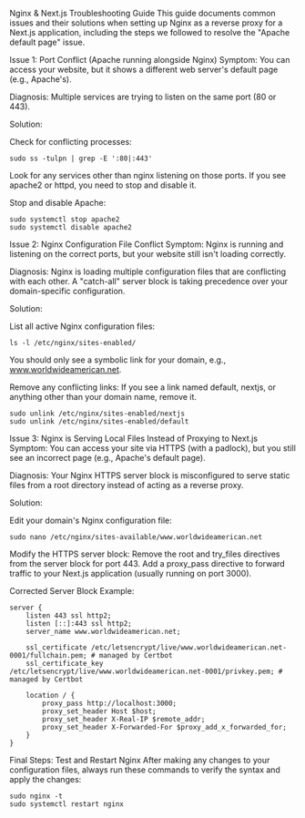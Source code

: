 Nginx & Next.js Troubleshooting Guide
This guide documents common issues and their solutions when setting up Nginx as a reverse proxy for a Next.js application, including the steps we followed to resolve the "Apache default page" issue.

Issue 1: Port Conflict (Apache running alongside Nginx)
Symptom: You can access your website, but it shows a different web server's default page (e.g., Apache's).

Diagnosis: Multiple services are trying to listen on the same port (80 or 443).

Solution:

Check for conflicting processes:
```
sudo ss -tulpn | grep -E ':80|:443'
```

Look for any services other than nginx listening on those ports. If you see apache2 or httpd, you need to stop and disable it.

Stop and disable Apache:
```
sudo systemctl stop apache2
sudo systemctl disable apache2
```

Issue 2: Nginx Configuration File Conflict
Symptom: Nginx is running and listening on the correct ports, but your website still isn't loading correctly.

Diagnosis: Nginx is loading multiple configuration files that are conflicting with each other. A "catch-all" server block is taking precedence over your domain-specific configuration.

Solution:

List all active Nginx configuration files:
```
ls -l /etc/nginx/sites-enabled/
```
You should only see a symbolic link for your domain, e.g., www.worldwideamerican.net.

Remove any conflicting links:
If you see a link named default, nextjs, or anything other than your domain name, remove it.
```
sudo unlink /etc/nginx/sites-enabled/nextjs
sudo unlink /etc/nginx/sites-enabled/default
```

Issue 3: Nginx is Serving Local Files Instead of Proxying to Next.js
Symptom: You can access your site via HTTPS (with a padlock), but you still see an incorrect page (e.g., Apache's default page).

Diagnosis: Your Nginx HTTPS server block is misconfigured to serve static files from a root directory instead of acting as a reverse proxy.

Solution:

Edit your domain's Nginx configuration file:
```
sudo nano /etc/nginx/sites-available/www.worldwideamerican.net
```
Modify the HTTPS server block:
Remove the root and try_files directives from the server block for port 443.
Add a proxy_pass directive to forward traffic to your Next.js application (usually running on port 3000).

Corrected Server Block Example:
```
server {
    listen 443 ssl http2;
    listen [::]:443 ssl http2;
    server_name www.worldwideamerican.net;

    ssl_certificate /etc/letsencrypt/live/www.worldwideamerican.net-0001/fullchain.pem; # managed by Certbot
    ssl_certificate_key /etc/letsencrypt/live/www.worldwideamerican.net-0001/privkey.pem; # managed by Certbot

    location / {
        proxy_pass http://localhost:3000;
        proxy_set_header Host $host;
        proxy_set_header X-Real-IP $remote_addr;
        proxy_set_header X-Forwarded-For $proxy_add_x_forwarded_for;
    }
}
```
Final Steps: Test and Restart Nginx
After making any changes to your configuration files, always run these commands to verify the syntax and apply the changes:
```
sudo nginx -t
sudo systemctl restart nginx
```
